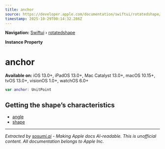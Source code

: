 ```yaml
---
title: anchor
source: https://developer.apple.com/documentation/swiftui/rotatedshape/anchor
timestamp: 2025-10-29T00:14:32.286Z
---
```


**Navigation:** [Swiftui](/documentation/swiftui) › [rotatedshape](/documentation/swiftui/rotatedshape)

**Instance Property**

# anchor

**Available on:** iOS 13.0+, iPadOS 13.0+, Mac Catalyst 13.0+, macOS 10.15+, tvOS 13.0+, visionOS 1.0+, watchOS 6.0+

```swift
var anchor: UnitPoint
```

## Getting the shape’s characteristics

- [angle](/documentation/swiftui/rotatedshape/angle)
- [shape](/documentation/swiftui/rotatedshape/shape)

---

*Extracted by [sosumi.ai](https://sosumi.ai) - Making Apple docs AI-readable.*
*This is unofficial content. All documentation belongs to Apple Inc.*
